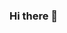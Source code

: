 ### Hi there 👋
<!--<img src="https://img.shields.io/badge/Python-3776AB?style=for-the-badge&logo=Python&logoColor=white">
![Anurag's GitHub stats](https://github-readme-stats.vercel.app/api?username=gradeten&show_icons=true&theme=radical)-->
